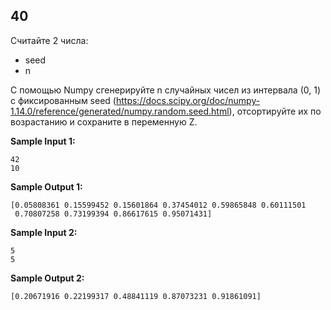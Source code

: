 ##  40

Считайте 2 числа:

-   seed
-   n

С помощью Numpy сгенерируйте n случайных чисел из интервала (0, 1) с фиксированным seed (https://docs.scipy.org/doc/numpy-1.14.0/reference/generated/numpy.random.seed.html), отсортируйте их по возрастанию и сохраните в переменную Z.

**Sample Input 1:**

```commandline
42
10
```

**Sample Output 1:**

```commandline
[0.05808361 0.15599452 0.15601864 0.37454012 0.59865848 0.60111501
 0.70807258 0.73199394 0.86617615 0.95071431]
```

**Sample Input 2:**

```commandline
5
5
```

**Sample Output 2:**

```commandline
[0.20671916 0.22199317 0.48841119 0.87073231 0.91861091]
```
